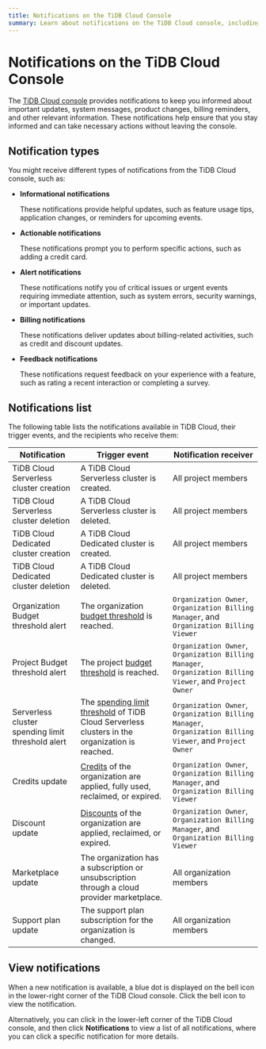 ```yaml
---
title: Notifications on the TiDB Cloud Console
summary: Learn about notifications on the TiDB Cloud console, including notifications types, purposes, and how to view them.
---
```


# Notifications on the TiDB Cloud Console

The [TiDB Cloud console](https://tidbcloud.com/) provides notifications to keep you informed about important updates, system messages, product changes, billing reminders, and other relevant information. These notifications help ensure that you stay informed and can take necessary actions without leaving the console.

## Notification types

You might receive different types of notifications from the TiDB Cloud console, such as:

- **Informational notifications**

    These notifications provide helpful updates, such as feature usage tips, application changes, or reminders for upcoming events.

- **Actionable notifications**

    These notifications prompt you to perform specific actions, such as adding a credit card.

- **Alert notifications**

    These notifications notify you of critical issues or urgent events requiring immediate attention, such as system errors, security warnings, or important updates.

- **Billing notifications**

    These notifications deliver updates about billing-related activities, such as credit and discount updates.

- **Feedback notifications**

    These notifications request feedback on your experience with a feature, such as rating a recent interaction or completing a survey.

## Notifications list

The following table lists the notifications available in TiDB Cloud, their trigger events, and the recipients who receive them:

| Notification | Trigger event | Notification receiver |
| --- | --- | --- |
| TiDB Cloud Serverless cluster creation | A TiDB Cloud Serverless cluster is created. | All project members |
| TiDB Cloud Serverless cluster deletion | A TiDB Cloud Serverless cluster is deleted. | All project members |
| TiDB Cloud Dedicated cluster creation | A TiDB Cloud Dedicated cluster is created. | All project members |
| TiDB Cloud Dedicated cluster deletion | A TiDB Cloud Dedicated cluster is deleted. | All project members |
| Organization Budget threshold alert | The organization [budget threshold](/tidb-cloud/tidb-cloud-budget.md) is reached. | `Organization Owner`, `Organization Billing Manager`, and `Organization Billing Viewer` |
| Project Budget threshold alert | The project [budget threshold](/tidb-cloud/tidb-cloud-budget.md) is reached. | `Organization Owner`, `Organization Billing Manager`, `Organization Billing Viewer`, and `Project Owner` |
| Serverless cluster spending limit threshold alert | The [spending limit threshold](/tidb-cloud/manage-serverless-spend-limit.md) of TiDB Cloud Serverless clusters in the organization is reached. | `Organization Owner`, `Organization Billing Manager`, `Organization Billing Viewer`, and `Project Owner` |
| Credits update | [Credits](/tidb-cloud/tidb-cloud-billing.md#credits) of the organization are applied, fully used, reclaimed, or expired. | `Organization Owner`, `Organization Billing Manager`, and `Organization Billing Viewer` |
| Discount update | [Discounts](/tidb-cloud/tidb-cloud-billing.md#discounts) of the organization are applied, reclaimed, or expired. | `Organization Owner`, `Organization Billing Manager`, and `Organization Billing Viewer` |
| Marketplace update | The organization has a subscription or unsubscription through a cloud provider marketplace. | All organization members |
| Support plan update | The support plan subscription for the organization is changed. | All organization members |

## View notifications

When a new notification is available, a blue dot is displayed on the bell icon in the lower-right corner of the TiDB Cloud console. Click the bell icon to view the notification.

Alternatively, you can click <MDSvgIcon name="icon-top-account-settings" /> in the lower-left corner of the TiDB Cloud console, and then click **Notifications** to view a list of all notifications, where you can click a specific notification for more details.
